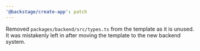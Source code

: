 ```yaml
---
'@backstage/create-app': patch
---
```


Removed `packages/backend/src/types.ts` from the template as it is unused. It was mistakenly left in after moving the template to the new backend system.
